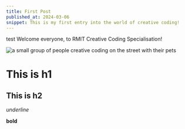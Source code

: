 ```yaml
---
title: First Post 
published_at: 2024-03-06
snippet: This is my first entry into the world of creative coding!
---
```


test 
Welcome everyone, to RMIT Creative Coding Specialisation!

![a small group of people creative coding on the street with their pets](/240306_first_post/lilypad.jpg)

# This is h1

## This is h2

_underline_

**bold**
